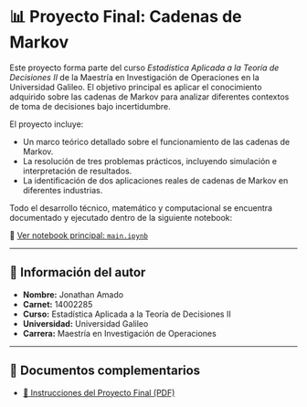 # 📊 Proyecto Final: Cadenas de Markov

Este proyecto forma parte del curso *Estadística Aplicada a la Teoría de Decisiones II* de la Maestría en Investigación de Operaciones en la Universidad Galileo. El objetivo principal es aplicar el conocimiento adquirido sobre las cadenas de Markov para analizar diferentes contextos de toma de decisiones bajo incertidumbre.

El proyecto incluye:
- Un marco teórico detallado sobre el funcionamiento de las cadenas de Markov.
- La resolución de tres problemas prácticos, incluyendo simulación e interpretación de resultados.
- La identificación de dos aplicaciones reales de cadenas de Markov en diferentes industrias.

Todo el desarrollo técnico, matemático y computacional se encuentra documentado y ejecutado dentro de la siguiente notebook:

🔗 [Ver notebook principal: `main.ipynb`](main.ipynb)

---

## 👤 Información del autor

- **Nombre:** Jonathan Amado  
- **Carnet:** 14002285  
- **Curso:** Estadística Aplicada a la Teoría de Decisiones II  
- **Universidad:** Universidad Galileo  
- **Carrera:** Maestría en Investigación de Operaciones  

---

## 📎 Documentos complementarios

- [📄 Instrucciones del Proyecto Final (PDF)](Proyecto_Cadenas_de_Markov.pdf)

